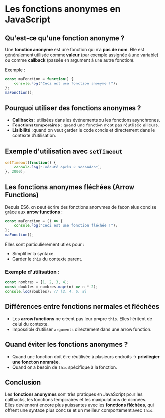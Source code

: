 
# Les fonctions anonymes en JavaScript

## Qu'est-ce qu'une fonction anonyme ?
Une **fonction anonyme** est une fonction qui n'a **pas de nom**. 
Elle est généralement utilisée comme **valeur** (par exemple assignée à une variable) ou comme **callback** (passée en argument à une autre fonction).

Exemple :
```js
const maFonction = function() {
    console.log("Ceci est une fonction anonyme !");
};
maFonction();
```

## Pourquoi utiliser des fonctions anonymes ?
- **Callbacks** : utilisées dans les événements ou les fonctions asynchrones.
- **Fonctions temporaires** : quand une fonction n’est pas réutilisée ailleurs.
- **Lisibilité** : quand on veut garder le code concis et directement dans le contexte d'utilisation.

## Exemple d'utilisation avec `setTimeout`
```js
setTimeout(function() {
    console.log("Exécuté après 2 secondes");
}, 2000);
```

## Les fonctions anonymes fléchées (Arrow Functions)
Depuis ES6, on peut écrire des fonctions anonymes de façon plus concise grâce aux **arrow functions** :
```js
const maFonction = () => {
    console.log("Ceci est une fonction fléchée !");
};
maFonction();
```

Elles sont particulièrement utiles pour :
- Simplifier la syntaxe.
- Garder le `this` du contexte parent.

### Exemple d'utilisation :
```js
const nombres = [1, 2, 3, 4];
const doubles = nombres.map((n) => n * 2);
console.log(doubles); // [2, 4, 6, 8]
```

## Différences entre fonctions normales et fléchées
- Les **arrow functions** ne créent pas leur propre `this`. Elles héritent de celui du contexte.
- Impossible d’utiliser `arguments` directement dans une arrow function.

## Quand éviter les fonctions anonymes ?
- Quand une fonction doit être réutilisée à plusieurs endroits → **privilégier une fonction nommée**.
- Quand on a besoin de `this` spécifique à la fonction.

## Conclusion
Les **fonctions anonymes** sont très pratiques en JavaScript pour les callbacks, les fonctions temporaires et les manipulations de données.  
Elles deviennent encore plus puissantes avec les **fonctions fléchées**, qui offrent une syntaxe plus concise et un meilleur comportement avec `this`.
